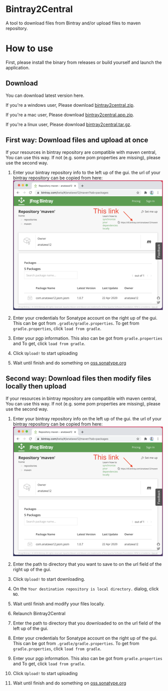 # Bintray2Central

A tool to download files from Bintray and/or upload files to maven repository.

# How to use
First, please install the binary from releases or build yourself and launch the application.

## Download

You can download latest version here.

If you're a windows user, Please download [bintray2central.zip](https://github.com/anatawa12/bintray2central/releases/download/1.1/bintray2central.zip).

If you're a mac user, Please download [bintray2central.app.zip](https://github.com/anatawa12/bintray2central/releases/download/1.1/bintray2central.app.zip).

If you're a linux user, Please download [bintray2central.tar.gz](https://github.com/anatawa12/bintray2central/releases/download/1.1/bintray2central.tar.gz).

## First way: Download files and upload at once

If your resources in bintray repository are compatible with maven central,
You can use this way. If not (e.g. some pom properties are missing), please use
the second way.

1. Enter your bintray repository info to the left up of the gui.
   the url of your bintray repository can be copied from here:
   ![](./images/bintray-link-where.png)

1. Enter your credentials for Sonatype account on the right up of the gui. 
   This can be got from ``.gradle/gradle.properties``. 
   To get from `gradle.properties`, click `load from gradle`.

1. Enter your pgp information. This also can be got from `gradle.properties` and
   To get, click `load from gradle`.

1. Click `Upload!` to start uploading

1. Wait until finish and do something on [oss.sonatype.org](oss.sonatype.org)


## Second way: Download files then modify files locally then upload 

If your resources in bintray repository are compatible with maven central,
You can use this way. If not (e.g. some pom properties are missing), please use
the second way.

1. Enter your bintray repository info on the left up of the gui.
   the url of your bintray repository can be copied from here:
   ![](./images/bintray-link-where.png)

1. Enter the path to directory that you want to save to 
   on the url field of the right up of the gui.

1. Click `Upload!` to start downloading.

1. On the `Your destination repository is local directory.` dialog, click `NO`.

1. Wait until finish and modify your files locally.

1. Relaunch Bintray2Central

1. Enter the path to directory that you downloaded to
   on the url field of the left up of the gui.

1. Enter your credentials for Sonatype account on the right up of the gui.
   This can be got from ``.gradle/gradle.properties``.
   To get from `gradle.properties`, click `load from gradle`.

1. Enter your pgp information. This also can be got from `gradle.properties` and
   To get, click `load from gradle`.

1. Click `Upload!` to start uploading

1. Wait until finish and do something on [oss.sonatype.org](oss.sonatype.org)

